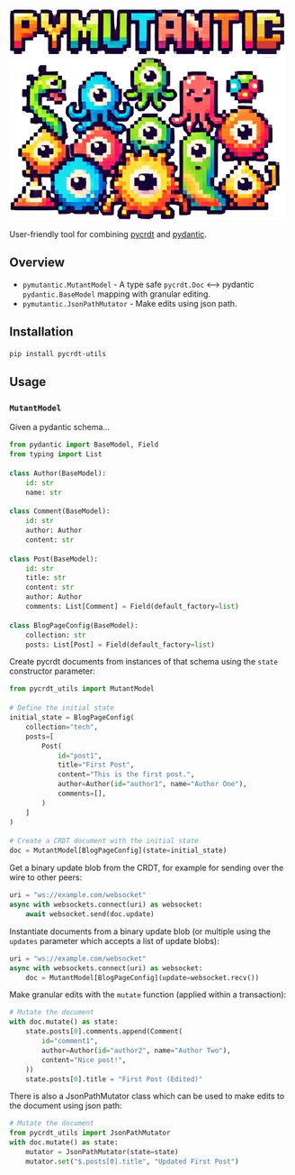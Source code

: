 ![pymutantic](logo.png)

User-friendly tool for combining [pycrdt](https://github.com/jupyter-server/pycrdt) and [pydantic](https://docs.pydantic.dev/latest/).

## Overview

* `pymutantic.MutantModel` - A type safe `pycrdt.Doc` ⟷ pydantic `pydantic.BaseModel` mapping with granular editing.
* `pymutantic.JsonPathMutator` - Make edits using json path.

## Installation

```bash
pip install pycrdt-utils
```

## Usage

### `MutantModel`

Given a pydantic schema...

```python
from pydantic import BaseModel, Field
from typing import List

class Author(BaseModel):
    id: str
    name: str

class Comment(BaseModel):
    id: str
    author: Author
    content: str

class Post(BaseModel):
    id: str
    title: str
    content: str
    author: Author
    comments: List[Comment] = Field(default_factory=list)

class BlogPageConfig(BaseModel):
    collection: str
    posts: List[Post] = Field(default_factory=list)
```

Create pycrdt documents from instances of that schema using the `state` constructor parameter:

```python
from pycrdt_utils import MutantModel

# Define the initial state
initial_state = BlogPageConfig(
    collection="tech",
    posts=[
        Post(
            id="post1",
            title="First Post",
            content="This is the first post.",
            author=Author(id="author1", name="Author One"),
            comments=[],
        )
    ]
)

# Create a CRDT document with the initial state
doc = MutantModel[BlogPageConfig](state=initial_state)
```

Get a binary update blob from the CRDT, for example for sending over the wire to other peers:

```python
uri = "ws://example.com/websocket"
async with websockets.connect(uri) as websocket:
    await websocket.send(doc.update)
```

Instantiate documents from a binary update blob (or multiple using the `updates` parameter which accepts a list of update blobs):

```python
uri = "ws://example.com/websocket"
async with websockets.connect(uri) as websocket:
    doc = MutantModel[BlogPageConfig](update=websocket.recv())
```

Make granular edits with the `mutate` function (applied within a transaction):

```python
# Mutate the document
with doc.mutate() as state:
    state.posts[0].comments.append(Comment(
        id="comment1",
        author=Author(id="author2", name="Author Two"),
        content="Nice post!",
    ))
    state.posts[0].title = "First Post (Edited)"
```

There is also a JsonPathMutator class which can be used to make edits to the document using json path:

```python
# Mutate the document
from pycrdt_utils import JsonPathMutator
with doc.mutate() as state:
    mutator = JsonPathMutator(state=state)
    mutator.set("$.posts[0].title", "Updated First Post")
```